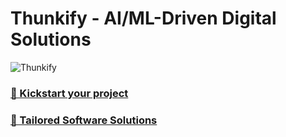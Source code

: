 # Thunkify - AI/ML-Driven Digital Solutions

![Thunkify](https://media.discordapp.net/attachments/1086349784366981190/1166454285891027037/WhatsApp_Image_2023-10-24_at_13.48.32_7a185e62.jpg?ex=654a8c35&is=65381735&hm=91870ac4655b63214d3b1dad1339de67506c0fdd67fa8a56040cbb02f4ca91c9&=&width=958&height=521)

### [🌟 Kickstart your project](https://thunkify.dev/)

### [🚀 Tailored Software Solutions](https://thunkify.dev/)
